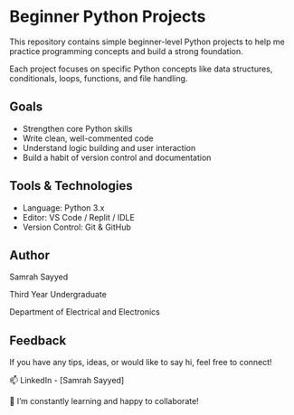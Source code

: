 # Beginner Python Projects

This repository contains simple beginner-level Python projects to help me practice programming concepts and build a strong foundation.

Each project focuses on specific Python concepts like data structures, conditionals, loops, functions, and file handling.


##  Goals

- Strengthen core Python skills
- Write clean, well-commented code
- Understand logic building and user interaction
- Build a habit of version control and documentation



##  Tools & Technologies

- Language: Python 3.x
- Editor: VS Code / Replit / IDLE
- Version Control: Git & GitHub




## Author
Samrah Sayyed

Third Year Undergraduate

Department of Electrical and Electronics











## Feedback

If you have any tips, ideas, or would like to say hi, feel free to connect!

📫 LinkedIn - [Samrah Sayyed]

🌱 I’m constantly learning and happy to collaborate!

